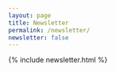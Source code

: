 ```yaml
---
layout: page
title: Newsletter
permalink: /newsletter/
newsletter: false
---
```


{% include newsletter.html %}
